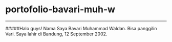 # portofolio-bavari-muh-w
---
#####Halo guys! Nama Saya Bavari Muhammad Waldan. Bisa panggilin Vari. Saya lahir di Bandung, 12 September 2002.
